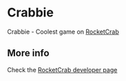 # Crabbie

Crabbie - Coolest game on [RocketCrab](https://rocketcrab.com)


## More info
Check the [RocketCrab developer page](https://github.com/tannerkrewson/rocketcrab/#-for-developers)